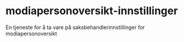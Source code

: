 # modiapersonoversikt-innstillinger
En tjeneste for å ta vare på saksbehandlerinnstillinger for modiapersonoversikt
